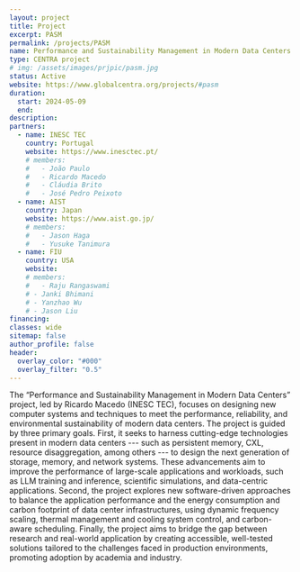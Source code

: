 ```yaml
---
layout: project
title: Project
excerpt: PASM
permalink: /projects/PASM
name: Performance and Sustainability Management in Modern Data Centers
type: CENTRA project
# img: /assets/images/prjpic/pasm.jpg
status: Active
website: https://www.globalcentra.org/projects/#pasm
duration:
  start: 2024-05-09
  end:
description:
partners:
  - name: INESC TEC
    country: Portugal
    website: https://www.inesctec.pt/
    # members:
    #   - João Paulo
    #   - Ricardo Macedo
    #   - Cláudia Brito
    #   - José Pedro Peixoto
  - name: AIST
    country: Japan
    website: https://www.aist.go.jp/
    # members:
    #   - Jason Haga
    #   - Yusuke Tanimura
  - name: FIU
    country: USA
    website:
    # members:
    #   - Raju Rangaswami
    # - Janki Bhimani
    # - Yanzhao Wu
    # - Jason Liu
financing:
classes: wide
sitemap: false
author_profile: false
header:
  overlay_color: "#000"
  overlay_filter: "0.5"
---
```


The “Performance and Sustainability Management in Modern Data Centers” project, led by Ricardo Macedo (INESC TEC), focuses on designing new computer systems and techniques to meet the performance, reliability, and environmental sustainability of modern data centers. The project is guided by three primary goals. First, it seeks to harness cutting-edge technologies present in modern data centers --- such as persistent memory, CXL, resource disaggregation, among others --- to design the next generation of storage, memory, and network systems. These advancements aim to improve the performance of large-scale applications and workloads, such as LLM training and inference, scientific simulations, and data-centric applications. Second, the project explores new software-driven approaches to balance the application performance and the energy consumption and carbon footprint of data center infrastructures, using dynamic frequency scaling, thermal management and cooling system control, and carbon-aware scheduling. Finally, the project aims to bridge the gap between research and real-world application by creating accessible, well-tested solutions tailored to the challenges faced in production environments, promoting adoption by academia and industry.